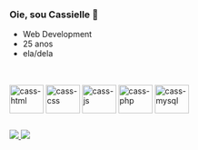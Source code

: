 ### Oie, sou Cassielle 👋

-  Web Development
-  25 anos
-  ela/dela

  ##


<div style="display: inline-block"><br>
<img align="center" alt="cass-html" height="50" width="60" src="https://cdn.jsdelivr.net/gh/devicons/devicon/icons/html5/html5-original-wordmark.svg" />
<img align="center" alt="cass-css" height="50" width="60" src="https://cdn.jsdelivr.net/gh/devicons/devicon/icons/css3/css3-original-wordmark.svg" />
<img align="center" alt="cass-js" height="50" width="60" src="https://cdn.jsdelivr.net/gh/devicons/devicon/icons/javascript/javascript-original.svg" />
<img align="center" alt="cass-php" height="50" width="60" src="https://cdn.jsdelivr.net/gh/devicons/devicon/icons/php/php-original.svg" />
<img align="center" alt="cass-mysql" height="50" width="60" src="https://cdn.jsdelivr.net/gh/devicons/devicon/icons/mysql/mysql-original-wordmark.svg" />

          
          
</div>

##

<div>
<a href="https://www.linkedin.com/in/cassicarvalh/"><img src="https://img.shields.io/badge/LinkedIn-0077B5?style=for-the-badge&logo=linkedin&logoColor=white">
  <a href="https://www.instagram.com/caahhkl/?next=%2F&hl=pt-br" https://img.shields.io/badge/Instagram-E4405F?style=for-the-badge&logo=instagram&logoColor=white><img src="https://img.shields.io/badge/Instagram-E4405F?style=for-the-badge&logo=instagram&logoColor=white">
</div>


